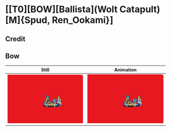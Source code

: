 # [\[T0\]\[BOW\]\[Ballista\]\(Wolt Catapult\)\[M\]{Spud, Ren_Ookami}]

## Credit


	
## Bow

| Still | Animation |
| :---: | :-------: |
| ![Bow still](./Bow_000.png) | ![Bow animation](./Bow.gif) |
